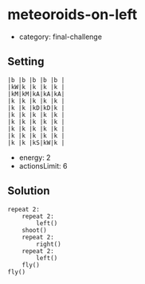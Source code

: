# meteoroids-on-left
- category: final-challenge

## Setting

```
|b |b |b |b |b |
|kW|k |k |k |k |
|kM|kM|kA|kA|kA|
|k |k |k |k |k |
|k |k |kD|kD|k |
|k |k |k |k |k |
|k |k |k |k |k |
|k |k |k |k |k |
|k |k |k |k |k |
|k |k |kS|kW|k |
```
- energy: 2
- actionsLimit: 6

## Solution

```
repeat 2:
    repeat 2:
        left()
    shoot()
    repeat 2:
        right()
    repeat 2:
        left()
    fly()
fly()
```
